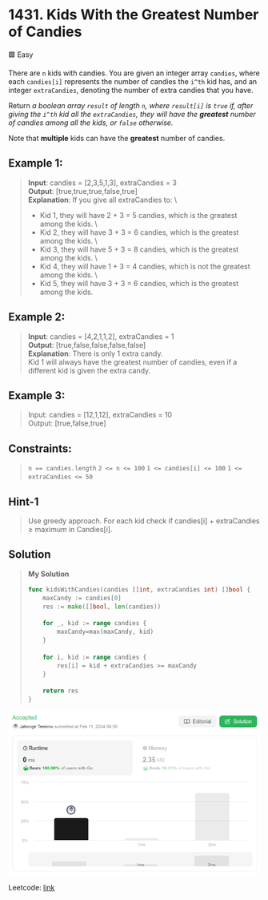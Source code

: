 # 1431. Kids With the Greatest Number of Candies
🟩 Easy

There are `n` kids with candies. You are given an integer array `candies`, where each `candies[i]` represents the number of candies the `i^th` kid has, and an integer `extraCandies`, denoting the number of extra candies that you have.

Return *a boolean array `result` of length `n`, where `result[i]` is `true` if, after giving the `i^th` kid all the `extraCandies`, they will have the **greatest** number of candies among all the kids, or `false` otherwise.*

Note that **multiple** kids can have the **greatest** number of candies.
 
## Example 1:
> **Input**: candies = [2,3,5,1,3], extraCandies = 3  \
> **Output**: [true,true,true,false,true]  \
> **Explanation**: If you give all extraCandies to: \
> - Kid 1, they will have 2 + 3 = 5 candies, which is the greatest among the kids. \
> - Kid 2, they will have 3 + 3 = 6 candies, which is the greatest among the kids. \
> - Kid 3, they will have 5 + 3 = 8 candies, which is the greatest among the kids. \
> - Kid 4, they will have 1 + 3 = 4 candies, which is not the greatest among the kids. \
> - Kid 5, they will have 3 + 3 = 6 candies, which is the greatest among the kids.

## Example 2:
> **Input**: candies = [4,2,1,1,2], extraCandies = 1 \
> **Output**: [true,false,false,false,false]  \
> **Explanation**: There is only 1 extra candy. \
> Kid 1 will always have the greatest number of candies, even if a different kid is given the extra candy.

## Example 3:
> Input: candies = [12,1,12], extraCandies = 10 \
> Output: [true,false,true] 

## Constraints:
> `n == candies.length`
> `2 <= n <= 100`
> `1 <= candies[i] <= 100`
> `1 <= extraCandies <= 50`

## Hint-1
> Use greedy approach. For each kid check if candies[i] + extraCandies ≥ maximum in Candies[i].

## Solution
> **My Solution**
> ```go
> func kidsWithCandies(candies []int, extraCandies int) []bool {
>     maxCandy := candies[0]
>     res := make([]bool, len(candies))
> 
>     for _, kid := range candies {
>         maxCandy=max(maxCandy, kid)
>     }
> 
>     for i, kid := range candies {
>         res[i] = kid + extraCandies >= maxCandy
>     }
> 
>     return res
> }
> ```

![result](1431.png)

Leetcode: [link](https://leetcode.com/problems/kids-with-the-greatest-number-of-candies/description/)